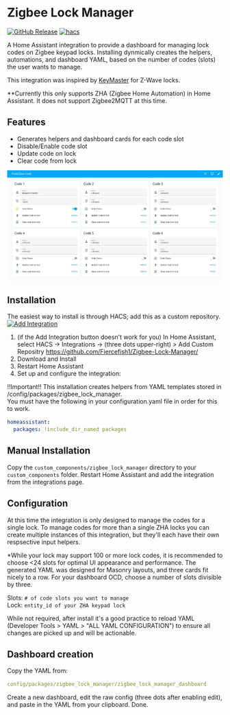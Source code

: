 # Zigbee Lock Manager
[![GitHub Release][releases-shield]][releases]
[![hacs][hacsbadge]][hacs]

A Home Assistant integration to provide a dashboard for managing lock codes on Zigbee keypad locks.  Installing dynmically creates the helpers, automations, and dashboard YAML, based on the number of codes (slots) the user wants to manage.  

This integration was inspired by [KeyMaster](https://github.com/FutureTense/keymaster) for Z-Wave locks.  

**Currently this only supports ZHA (Zigbee Home Automation) in Home Assistant.  It does not support Zigbee2MQTT at this time. 

## Features
* Generates helpers and dashboard cards for each code slot
* Disable/Enable code slot
* Update code on lock
* Clear code from lock

![Alt Text](ZLM_UI.jpg)

## Installation

The easiest way to install is through HACS; add this as a custom repository.<br>
[![Add Integration](https://my.home-assistant.io/badges/config_flow_start.svg)](https://my.home-assistant.io/redirect/config_flow_start/?domain=zigbee_lock_manager)

1. (if the Add Integration button doesn't work for you) In Home Assistant, select HACS -> Integrations -> (three dots upper-right) > Add Custom Repositry https://github.com/Fiercefish1/Zigbee-Lock-Manager/
2. Download and Install
3. Restart Home Assistant
4. Set up and configure the integration:

   
!!Important!!
This installation creates helpers from YAML templates stored in /config/packages/zigbee_lock_manager.  
You must have the following in your configuration.yaml file in order for this to work. 

```YAML
homeassistant:
  packages: !include_dir_named packages
```

## Manual Installation

Copy the `custom_components/zigbee_lock_manager` directory to your `custom_components` folder. Restart Home Assistant and add the integration from the integrations page.

## Configuration

At this time the integration is only designed to manage the codes for a single lock.  To manage codes for more than a single ZHA locks you can create multiple instances of this integration, but they'll each have their own respsective input helpers. 

*While your lock may support 100 or more lock codes, it is recommended to choose <24 slots for optimal UI appearance and performance. The generated YAML was designed for Masonry layouts, and three cards fit nicely to a row.  For your dashboard OCD, choose a number of slots divisible by three. 

Slots: `# of code slots you want to manage` <br>
Lock: `entity_id of your ZHA keypad lock`

While not required, after install it's a good practice to reload YAML (Developer Tools > YAML > "ALL YAML CONFIGURATION") to ensure all changes are picked up and will be actionable. 

## Dashboard creation
Copy the YAML from: <br>
```YAML
config/packages/zigbee_lock_manager/zigbee_lock_manager_dashboard
```
Create a new dashboard, edit the raw config (three dots after enabling edit), and paste in the YAML from your clipboard.
Done.


[hacs]: https://hacs.xyz
[hacsbadge]: https://img.shields.io/badge/HACS-Default-41BDF5.svg?style=for-the-badge
[releases-shield]: https://img.shields.io/github/v/release/Fiercefish1/zigbee-lock-manager.svg?style=for-the-badge
[releases]: https://github.com/Fiercefish1/Zigbee-Lock-Manager/releases

